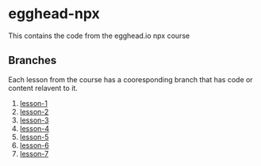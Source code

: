 # egghead-npx

This contains the code from the egghead.io npx course



## Branches

Each lesson from the course has a cooresponding branch that has code or content
relavent to it.

1. [lesson-1](../../tree/lesson-1)
2. [lesson-2](../../tree/lesson-2)
3. [lesson-3](../../tree/lesson-3)
4. [lesson-4](../../tree/lesson-4)
5. [lesson-5](../../tree/lesson-5)
6. [lesson-6](../../tree/lesson-6)
7. [lesson-7](../../tree/lesson-7)



